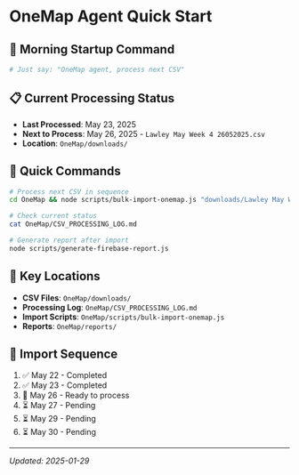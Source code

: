 # OneMap Agent Quick Start

## 🚀 Morning Startup Command
```bash
# Just say: "OneMap agent, process next CSV"
```

## 📋 Current Processing Status
- **Last Processed**: May 23, 2025
- **Next to Process**: May 26, 2025 - `Lawley May Week 4 26052025.csv`
- **Location**: `OneMap/downloads/`

## 🔧 Quick Commands
```bash
# Process next CSV in sequence
cd OneMap && node scripts/bulk-import-onemap.js "downloads/Lawley May Week 4 26052025.csv"

# Check current status
cat OneMap/CSV_PROCESSING_LOG.md

# Generate report after import
node scripts/generate-firebase-report.js
```

## 📁 Key Locations
- **CSV Files**: `OneMap/downloads/`
- **Processing Log**: `OneMap/CSV_PROCESSING_LOG.md`
- **Import Scripts**: `OneMap/scripts/bulk-import-onemap.js`
- **Reports**: `OneMap/reports/`

## 🎯 Import Sequence
1. ✅ May 22 - Completed
2. ✅ May 23 - Completed
3. 🔄 May 26 - Ready to process
4. ⏳ May 27 - Pending
5. ⏳ May 29 - Pending
6. ⏳ May 30 - Pending

---
*Updated: 2025-01-29*